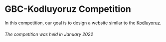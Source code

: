 # GBC-Kodluyoruz Competition
In this competition, our goal is to design a website similar to the  [Kodluyoruz](https://www.kodluyoruz.org/ "Kodluyoruz Home Page").
###### _The competition was held in January 2022_
